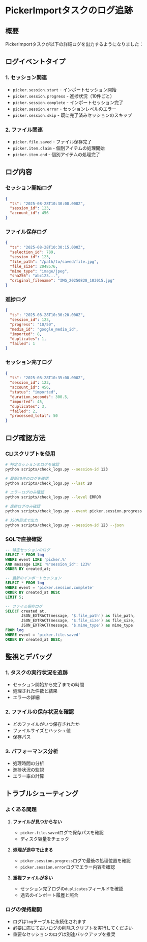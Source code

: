 # PickerImportタスクのログ追跡

## 概要

PickerImportタスクが以下の詳細ログを出力するようになりました：

## ログイベントタイプ

### 1. セッション関連
- `picker.session.start` - インポートセッション開始
- `picker.session.progress` - 進捗状況（10件ごと）
- `picker.session.complete` - インポートセッション完了
- `picker.session.error` - セッションレベルのエラー
- `picker.session.skip` - 既に完了済みセッションのスキップ

### 2. ファイル関連
- `picker.file.saved` - ファイル保存完了
- `picker.item.claim` - 個別アイテムの処理開始
- `picker.item.end` - 個別アイテムの処理完了

## ログ内容

### セッション開始ログ
```json
{
  "ts": "2025-08-28T10:30:00.000Z",
  "session_id": 123,
  "account_id": 456
}
```

### ファイル保存ログ
```json
{
  "ts": "2025-08-28T10:30:15.000Z",
  "selection_id": 789,
  "session_id": 123,
  "file_path": "/path/to/saved/file.jpg",
  "file_size": 2048576,
  "mime_type": "image/jpeg",
  "sha256": "abc123...",
  "original_filename": "IMG_20250828_103015.jpg"
}
```

### 進捗ログ
```json
{
  "ts": "2025-08-28T10:30:20.000Z",
  "session_id": 123,
  "progress": "10/50",
  "media_id": "google_media_id",
  "imported": 8,
  "duplicates": 1,
  "failed": 1
}
```

### セッション完了ログ
```json
{
  "ts": "2025-08-28T10:35:00.000Z",
  "session_id": 123,
  "account_id": 456,
  "status": "imported",
  "duration_seconds": 300.5,
  "imported": 45,
  "duplicates": 3,
  "failed": 2,
  "processed_total": 50
}
```

## ログ確認方法

### CLIスクリプトを使用
```bash
# 特定セッションのログを確認
python scripts/check_logs.py --session-id 123

# 最新20件のログを確認
python scripts/check_logs.py --last 20

# エラーログのみ確認
python scripts/check_logs.py --level ERROR

# 進捗ログのみ確認
python scripts/check_logs.py --event picker.session.progress

# JSON形式で出力
python scripts/check_logs.py --session-id 123 --json
```

### SQLで直接確認
```sql
-- 特定セッションのログ
SELECT * FROM log 
WHERE event LIKE 'picker.%' 
AND message LIKE '%"session_id": 123%' 
ORDER BY created_at;

-- 最新のインポートセッション
SELECT * FROM log 
WHERE event = 'picker.session.complete' 
ORDER BY created_at DESC 
LIMIT 5;

-- ファイル保存ログ
SELECT created_at, 
       JSON_EXTRACT(message, '$.file_path') as file_path,
       JSON_EXTRACT(message, '$.file_size') as file_size,
       JSON_EXTRACT(message, '$.mime_type') as mime_type
FROM log 
WHERE event = 'picker.file.saved' 
ORDER BY created_at DESC;
```

## 監視とデバッグ

### 1. タスクの実行状況を追跡
- セッション開始から完了までの時間
- 処理された件数と結果
- エラーの詳細

### 2. ファイルの保存状況を確認
- どのファイルがいつ保存されたか
- ファイルサイズとハッシュ値
- 保存パス

### 3. パフォーマンス分析
- 処理時間の分析
- 進捗状況の監視
- エラー率の計算

## トラブルシューティング

### よくある問題

1. **ファイルが見つからない**
   - `picker.file.saved`ログで保存パスを確認
   - ディスク容量をチェック

2. **処理が途中で止まる**
   - `picker.session.progress`ログで最後の処理位置を確認
   - `picker.session.error`ログでエラー内容を確認

3. **重複ファイルが多い**
   - セッション完了ログの`duplicates`フィールドを確認
   - 過去のインポート履歴と照合

### ログの保持期間

- ログは`log`テーブルに永続化されます
- 必要に応じて古いログの削除スクリプトを実行してください
- 重要なセッションのログは別途バックアップを推奨
